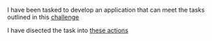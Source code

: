 I have been tasked to develop an application that can meet the tasks outlined in this [challenge](The-challenge.md)

I have disected the task into [these actions](Considerations.md)
